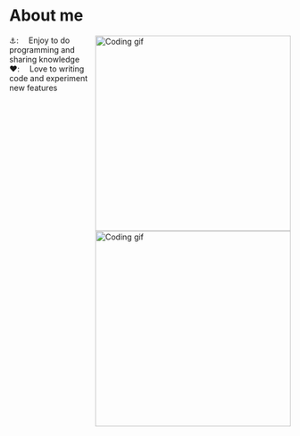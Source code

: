 # About me
<p>
 <img align="right" width="350" src="/assets/programming.gif" alt="Coding gif" />
 <img align="right" width="350" src="/assets/programmer.gif" alt="Coding gif" />
 ⚓:&emsp; Enjoy to do programming and sharing knowledge <br/>
 ❤️:&emsp; Love to writing code and experiment new features<br/>
</p>
